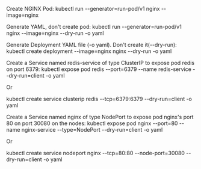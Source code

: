 Create NGINX Pod: kubectl run --generator=run-pod/v1 nginx --image=nginx

Generate YAML, don't create pod: kubectl run --generator=run-pod/v1 nginx --image=nginx --dry-run -o yaml

Generate Deployment YAML file (-o yaml). Don't create it(--dry-run): kubectl create deployment --image=nginx nginx --dry-run -o yaml

Create a Service named redis-service of type ClusterIP to expose pod redis on port 6379: kubectl expose pod redis --port=6379 --name redis-service --dry-run=client -o yaml

Or

kubectl create service clusterip redis --tcp=6379:6379 --dry-run=client -o yaml

Create a Service named nginx of type NodePort to expose pod nginx's port 80 on port 30080 on the nodes: kubectl expose pod nginx --port=80 --name nginx-service --type=NodePort --dry-run=client -o yaml

Or

kubectl create service nodeport nginx --tcp=80:80 --node-port=30080 --dry-run=client -o yaml